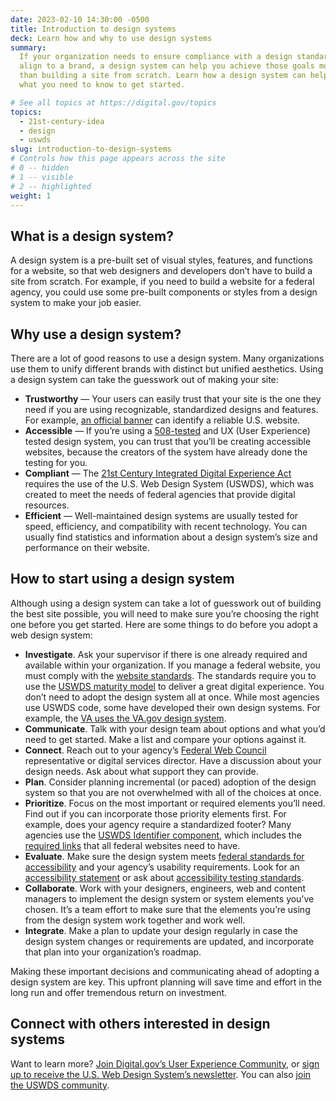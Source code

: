 ```yaml
---
date: 2023-02-10 14:30:00 -0500
title: Introduction to design systems
deck: Learn how and why to use design systems
summary:
  If your organization needs to ensure compliance with a design standard or
  align to a brand, a design system can help you achieve those goals more easily
  than building a site from scratch. Learn how a design system can help you and
  what you need to know to get started.

# See all topics at https://digital.gov/topics
topics:
  - 21st-century-idea
  - design
  - uswds
slug: introduction-to-design-systems
# Controls how this page appears across the site
# 0 -- hidden
# 1 -- visible
# 2 -- highlighted
weight: 1
---
```


## What is a design system?

A design system is a pre-built set of visual styles, features, and functions for
a website, so that web designers and developers don’t have to build a site from
scratch. For example, if you need to build a website for a federal agency, you
could use some pre-built components or styles from a design system to make your
job easier.

## Why use a design system?

There are a lot of good reasons to use a design system. Many organizations use
them to unify different brands with distinct but unified aesthetics. Using a
design system can take the guesswork out of making your site:

- **Trustworthy** — Your users can easily trust that your site is the one they
  need if you are using recognizable, standardized designs and features.  For
  example,
  [an official banner](https://designsystem.digital.gov/components/banner/) can
  identify a reliable U.S. website.
- **Accessible** — If you’re using a
  [508-tested](https://www.section508.gov/test/) and UX (User Experience) tested
  design system, you can trust that you’ll be creating accessible websites,
  because the creators of the system have already done the testing for you.
- **Compliant** — The
  [21st Century Integrated Digital Experience Act](https://digital.gov/resources/21st-century-integrated-digital-experience-act/)
  requires the use of the U.S. Web Design System (USWDS), which was created to
  meet the needs of federal agencies that provide digital resources.
- **Efficient** — Well-maintained design systems are usually tested for speed,
  efficiency, and compatibility with recent technology. You can usually find
  statistics and information about a design system’s size and performance on
  their website.

## How to start using a design system

Although using a design system can take a lot of guesswork out of building the
best site possible, you will need to make sure you’re choosing the right one
before you get started. Here are some things to do before you adopt a web design
system:

- **Investigate**. Ask your supervisor if there is one already required and
  available within your organization. If you manage a federal website, you must
  comply with the
  [website standards](https://designsystem.digital.gov/website-standards/). The
  standards require you to use the
  [USWDS maturity model](https://designsystem.digital.gov/maturity-model/) to
  deliver a great digital experience. You don’t need to adopt the design system
  all at once. While most agencies use USWDS code, some have developed their own
  design systems. For example, the
  [VA uses the VA.gov design system](https://design.va.gov/).
- **Communicate**. Talk with your design team about options and what you’d need
  to get started. Make a list and compare your options against it.
- **Connect**. Reach out to your agency’s
  [Federal Web Council](https://digital.gov/resources/federal-web-council/)
  representative or digital services director. Have a discussion about your
  design needs. Ask about what support they can provide.
- **Plan**. Consider planning incremental (or paced) adoption of the design
  system so that you are not overwhelmed with all of the choices at once.
- **Prioritize**. Focus on the most important or required elements you’ll need.
  Find out if you can incorporate those priority elements first. For example,
  does your agency require a standardized footer? Many agencies use the
  [USWDS Identifier component](https://designsystem.digital.gov/components/identifier/),
  which includes the
  [required links](https://digital.gov/resources/required-web-content-and-links/)
  that all federal websites need to have.
- **Evaluate**. Make sure the design system meets
  [federal standards for accessibility](https://www.access-board.gov/ict/) and
  your agency’s usability requirements. Look for an
  [accessibility statement](https://digital.gov/resources/required-web-content-and-links/#accessibility-statement)
  or ask about
  [accessibility testing standards](https://www.section508.gov/test/).
- **Collaborate**. Work with your designers, engineers, web and content managers
  to implement the design system or system elements you’ve chosen. It’s a team
  effort to make sure that the elements you’re using from the design system work
  together and work well.
- **Integrate**. Make a plan to update your design regularly in case the design
  system changes or requirements are updated, and incorporate that plan into
  your organization’s roadmap.

Making these important decisions and communicating ahead of adopting a design
system are key. This upfront planning will save time and effort in the long run
and offer tremendous return on investment.

## Connect with others interested in design systems

Want to learn more?
[Join Digital.gov’s User Experience Community](https://digital.gov/communities/user-experience/),
or
[sign up to receive the U.S. Web Design System’s newsletter](https://public.govdelivery.com/accounts/USGSATTS/subscriber/new?qsp=GSA_TTS).
You can also
[join the USWDS community](https://designsystem.digital.gov/about/community/).

